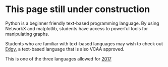# This page still under construction

Python is a beginner friendly text-based programming language. By using NetworkX and matplotlib, students have access to powerful tools for manipulating graphs.


Students who are familiar with text-based languages may wish to check out [Edgy](/programming/edgy), a text-based language that is also VCAA approved.

This is one of the three languages allowed for [2017](http://www.vcaa.vic.edu.au/Pages/vce/studies/algorithmics/algorithmics-approved-lists.aspx)